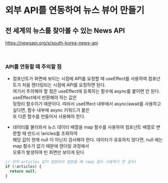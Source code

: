 # 외부 API를 연동하여 뉴스 뷰어 만들기

## 전 세계의 뉴스를 찾아볼 수 있는 News API

https://newsapi.org/s/south-korea-news-api

<br>

### API를 연동할 때 주의할 점

- 컴포넌트가 화면에 보이는 시점에 API를 요청할 때 useEffect를 사용하여 컴포넌트가 처음 렌더링되는 시점에 API를 요청하면 된다.<br>
  여기서 주의해야 할 점은 useEffect에 등록하는 함수에 async를 붙이면 안 된다. useEffect에서 반환해야 하는 값은<br>
  뒷정리 함수이기 때문이다. 따라서 useEffect 내부에서 async/await를 사용하고 싶다면, 함수 내부에 async 키워드가 붙은<br>
  또 다른 함수를 만들어서 사용해야 한다.

- 데이터를 불러와서 뉴스 데이터 배열을 map 함수를 사용하여 컴포넌트 배열로 변환할 때 반드시 !aricles를 조회하여<br>
  해당 값이 현재 null 이 아닌지 검사해야 한다. 데이터가 유효하지 않다면, null 에는 map 함수가 없기 때문에 렌더링 과정에서<br>
  오류가 발생하여 빈 화면만 보이게 된다

```jsx
// 아직 articles 값이 설정되지 않았을 때 (map 함수 사용하기 전 검사)
if (!articles) {
  return null;
}
```

